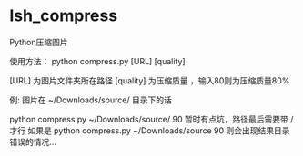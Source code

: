 # lsh_compress
Python压缩图片


使用方法：
python compress.py [URL] [quality]

[URL] 为图片文件夹所在路径
[quality] 为压缩质量 ，输入80则为压缩质量80%

例:
图片在
~/Downloads/source/
目录下的话

python compress.py ~/Downloads/source/ 90
暂时有点坑，路径最后需要带 / 才行
如果是
python compress.py ~/Downloads/source 90 则会出现结果目录错误的情况...
